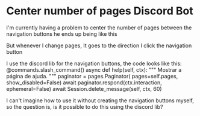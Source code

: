 
# Center number of pages Discord Bot

I'm currently having a problem to center the number of pages between the navigation buttons
he ends up being like this

But whenever I change pages, It goes to the direction I click the navigation button

I use the discord lib for the navigation buttons, the code looks like this:
    @commands.slash_command()
    async def help(self, ctx):
      """
      Mostrar a página de ajuda.
      """
      paginator = pages.Paginator(
          pages=self.pages, show_disabled=False)
      await paginator.respond(ctx.interaction, ephemeral=False)
      await Session.delete_message(self, ctx, 60)

I can't imagine how to use it without creating the navigation buttons myself, so the question is, is it possible to do this using the discord lib?

        